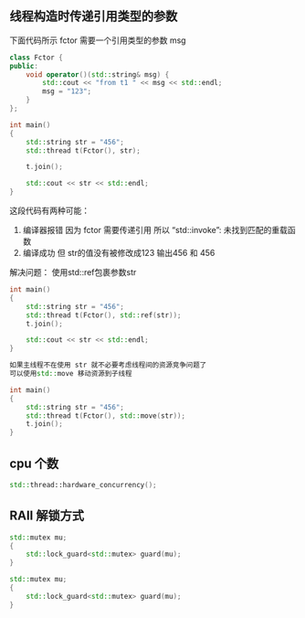 ## 线程构造时传递引用类型的参数



下面代码所示  fctor 需要一个引用类型的参数 msg



```c++
class Fctor {
public:
	void operator()(std::string& msg) {
		std::cout << "from t1 " << msg << std::endl;
		msg = "123";
	}
};

int main()
{
	std::string str = "456";
	std::thread t(Fctor(), str);

	t.join();

	std::cout << str << std::endl;
}

```



这段代码有两种可能：

1. 编译器报错 因为 fctor 需要传递引用 所以  “std::invoke”: 未找到匹配的重载函数 
2. 编译成功 但 str的值没有被修改成123  输出456 和 456



解决问题： 使用std::ref包裹参数str  

```c++
int main()
{
	std::string str = "456";
	std::thread t(Fctor(), std::ref(str));
	t.join();

	std::cout << str << std::endl;
}

如果主线程不在使用 str 就不必要考虑线程间的资源竞争问题了
可以使用std::move 移动资源到子线程
```

```c++
int main()
{
	std::string str = "456";
	std::thread t(Fctor(), std::move(str));
	t.join();
}

```

## cpu 个数

```c++
std::thread::hardware_concurrency();
```



## RAII 解锁方式

```c++
std::mutex mu;
{
    std::lock_guard<std::mutex> guard(mu);
}

```

```c++
std::mutex mu;
{
    std::lock_guard<std::mutex> guard(mu);
}
```







